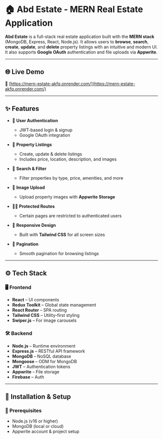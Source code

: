 # 🏠 Abd Estate - MERN Real Estate Application

**Abd Estate** is a full-stack real estate application built with the **MERN stack** (MongoDB, Express, React, Node.js). It allows users to **browse**, **search**, **create**, **update**, and **delete** property listings with an intuitive and modern UI. It also supports **Google OAuth** authentication and file uploads via **Appwrite**.

---

## 🌐 Live Demo

🔗 [https://mern-estate-akfq.onrender.com/](https://mern-estate-akfq.onrender.com/)

---

## ✨ Features

- 🔐 **User Authentication**
  - JWT-based login & signup
  - Google OAuth integration

- 🏡 **Property Listings**
  - Create, update & delete listings
  - Includes price, location, description, and images

- 🔎 **Search & Filter**
  - Filter properties by type, price, amenities, and more

- 📸 **Image Upload**
  - Upload property images with **Appwrite Storage**

- 🧑‍💼 **Protected Routes**
  - Certain pages are restricted to authenticated users

- 📱 **Responsive Design**
  - Built with **Tailwind CSS** for all screen sizes

- 📄 **Pagination**
  - Smooth pagination for browsing listings

---

## ⚙️ Tech Stack

### 🖥️ Frontend
- **React** – UI components  
- **Redux Toolkit** – Global state management  
- **React Router** – SPA routing  
- **Tailwind CSS** – Utility-first styling  
- **Swiper.js** – For image carousels  

### 🛠️ Backend
- **Node.js** – Runtime environment  
- **Express.js** – RESTful API framework  
- **MongoDB** – NoSQL database  
- **Mongoose** – ODM for MongoDB  
- **JWT** – Authentication tokens  
- **Appwrite** – File storage 
- **Firebase** – Auth 

---

## 🚀 Installation & Setup

### 🔧 Prerequisites
- Node.js (v16 or higher)
- MongoDB (local or cloud)
- Appwrite account & project setup


